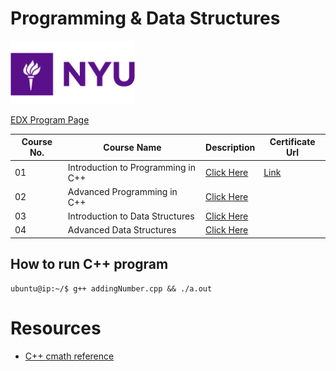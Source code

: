 # Programming & Data Structures
 

 ![**This image is solo asset of NYU. To remove please contact.**](/assets/nyu_logo.png)
 
 

[EDX Program Page](https://www.edx.org/microbachelors/nyux-programming-data-structures)


| Course No. | Course Name | Description | Certificate Url |
|---|---|---|---|
| 01 | Introduction to Programming in C++ | [Click Here](/Course-01/README.md) | [Link](https://courses.edx.org/certificates/05ea9e1061704f85afad7f455c2be741) |
| 02 | Advanced Programming in C++ | [Click Here](/Course-02/README.md) | |
| 03 | Introduction to Data Structures | [Click Here](/Course-03/README.md) | |
| 04 | Advanced Data Structures | [Click Here](/Course-04/README.md) | |

## How to run C++ program

```console
ubuntu@ip:~/$ g++ addingNumber.cpp && ./a.out
```

# Resources 

- [C++ cmath reference](https://www.cplusplus.com/reference/cmath/)
